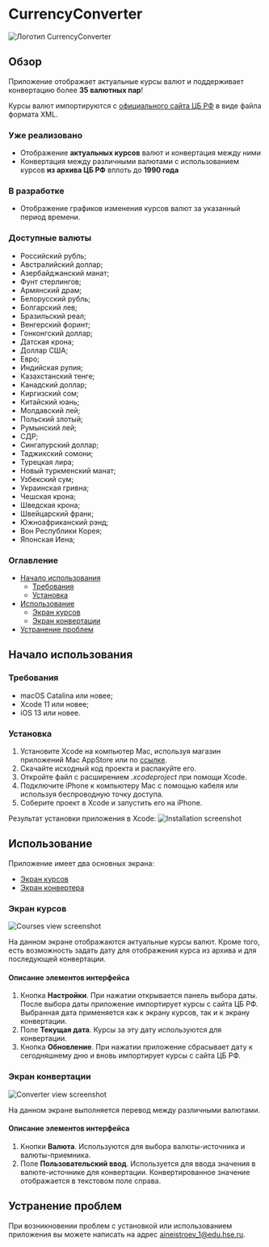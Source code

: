 # CurrencyConverter
![Логотип CurrencyConverter](/CurrencyConverter/resources/iconCurrencyConverter_rounded.png)

## Обзор

Приложение отображает актуальные курсы валют и поддерживает конвертацию более __35 валютных пар__!

Курсы валют импортируются с [официального сайта ЦБ РФ](https://www.cbr.ru/currency_base/daily/) в виде файла формата XML.

### Уже реализовано
- Отображение __актуальных курсов__ валют и конвертация между ними
- Конвертация между различными валютами с использованием курсов __из архива ЦБ РФ__ вплоть до __1990 года__

### В разработке
- Отображение графиков изменения курсов валют за указанный период времени.

### Доступные валюты
- Российский рубль;
- Австралийский доллар;
- Азербайджанский манат;
- Фунт стерлингов;
- Армянский драм;
- Белорусский рубль;
- Болгарский лев;
- Бразильский реал;
- Венгерский форинт;
- Гонконгский доллар;
- Датская крона;
- Доллар США;
- Евро;
- Индийская рупия;
- Казахстанский тенге;
- Канадский доллар;
- Киргизский сом;
- Китайский юань;
- Молдавский лей;
- Польский злотый;
- Румынский лей;
- СДР;
- Сингапурский доллар;
- Таджикский сомони;
- Турецкая лира;
- Новый туркменский манат;
- Узбекский сум;
- Украинская гривна;
- Чешская крона;
- Шведская крона;
- Швейцарский франк;
- Южноафриканский рэнд;
- Вон Республики Корея;
- Японская Иена;

### Оглавление

- [Начало использования](#Начало-использования)
  - [Требования](#Требования)
  - [Установка](#Установка)
- [Использование](#Использование)
  - [Экран курсов](#Экран-курсов)
  - [Экран конвертации](#Экран-конвертации)
- [Устранение проблем](#Устранение-проблем)

## Начало использования
### Требования
 - macOS Catalina или новее;
 - Xcode 11 или новее;
 - iOS 13 или новее.
### Установка
1. Установите Xcode на компьютер Mac, используя магазин приложений Mac AppStore или по [ссылке](https://developer.apple.com/xcode/resources/).
2. Скачайте исходный код проекта и распакуйте его.
3. Откройте файл с расширением *.xcodeproject* при помощи Xcode.
4. Подключите iPhone к компьютеру Mac с помощью кабеля или используя беспроводную точку доступа.
5. Соберите проект в Xcode и запустить его на iPhone.

Результат установки приложения в Xcode:
![Installation screenshot](/CurrencyConverter/resources/InstallationShot.png)
## Использование
Приложение имеет два основных экрана:
- [Экран курсов](#Экран-курсов)
- [Экран конвертера](#Экран-конвертации)

### Экран курсов
![Courses view screenshot](/CurrencyConverter/resources/CoursesViewShot.jpg)

На данном экране отображаются актуальные курсы валют. Кроме того, есть возможность задать дату для отображения курса из архива и для последующей конвертации.
 
#### Описание элементов интерфейса
1. Кнопка __Настройки__. При нажатии открывается панель выбора даты. После выбора даты приложение импортирует курсы с сайта ЦБ РФ. Выбранная дата применяется как к экрану курсов, так и к экрану конвертации. 
2. Поле __Текущая дата__. Курсы за эту дату используются для конвертации.
3. Кнопка __Обновление__. При нажатии приложение сбрасывает дату к сегодняшнему дню и вновь импортирует курсы с сайта ЦБ РФ.

### Экран конвертации
![Converter view screenshot](/CurrencyConverter/resources/ConverterViewShot.jpg)

На данном экране выполняется перевод между различными валютами.  
#### Описание элементов интерфейса
1. Кнопки __Валюта__. Используются для выбора валюты-источника и валюты-приемника. 
2. Поле __Пользовательский ввод__. Используется для ввода значения в валюте-источнике для конвертации. Конвертированное значение отображается в текстовом поле справа.

## Устранение проблем
При возникновении проблем с установкой или использованием приложения вы можете написать на адрес aineistroev_1@edu.hse.ru.
